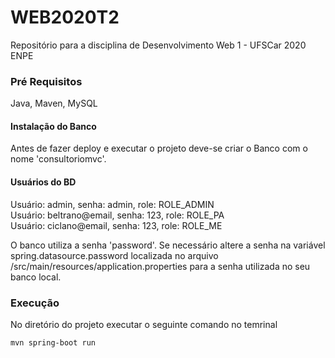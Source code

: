 # WEB2020T2
Repositório para a disciplina de Desenvolvimento Web 1 - UFSCar 2020 ENPE




### Pré Requisitos

Java, Maven, MySQL

#### Instalação do Banco
Antes de fazer deploy e executar o projeto deve-se criar o Banco com o nome 'consultoriomvc'.

#### Usuários do BD
Usuário: admin, senha: admin, role: ROLE_ADMIN   
Usuário: beltrano@email, senha: 123, role: ROLE_PA  
Usuário: ciclano@email, senha: 123, role: ROLE_ME            


O banco utiliza a senha 'password'.
Se necessário altere a senha na variável spring.datasource.password 
localizada no arquivo /src/main/resources/application.properties 
para a senha utilizada no seu banco local.

### Execução
No diretório do projeto executar o seguinte comando no temrinal
```
mvn spring-boot run
```

